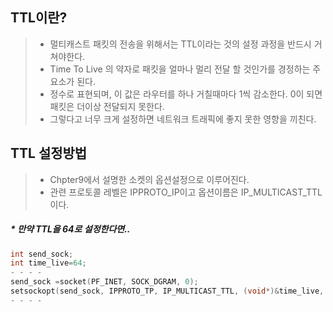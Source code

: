 ## TTL이란?
> * 멀티캐스트 패킷의 전송을 위해서는 TTL이라는 것의 설정 과정을 반드시 거쳐야한다.
> * Time To Live 의 약자로 패킷을 얼마나 멀리 전달 할 것인가를 경정하는 주 요소가 된다.
> * 정수로 표현되며, 이 값은 라우터를 하나 거칠때마다 1씩 감소한다. 0이 되면 패킷은 더이상 전달되지 못한다.
> * 그렇다고 너무 크게 설정하면 네트워크 트래픽에 좋지 못한 영향을 끼친다.

## TTL 설정방법
> * Chpter9에서 설명한 소켓의 옵션설정으로 이루어진다.
> * 관련 프로토콜 레벨은 IPPROTO_IP이고 옵션이름은 IP_MULTICAST_TTL이다.

##### * 만약 TTL을 64로 설정한다면..
```c
int send_sock;
int time_live=64;
- - - -
send_sock =socket(PF_INET, SOCK_DGRAM, 0);
setsockopt(send_sock, IPPROTO_TP, IP_MULTICAST_TTL, (void*)&time_live, sizeof(time_live));
- - - -
```
